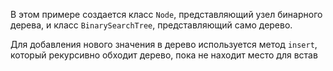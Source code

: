 В этом примере создается класс `Node`, представляющий узел бинарного дерева, и класс `BinarySearchTree`, представляющий само дерево.

Для добавления нового значения в дерево используется метод `insert`, который рекурсивно обходит дерево, пока не находит место для встав